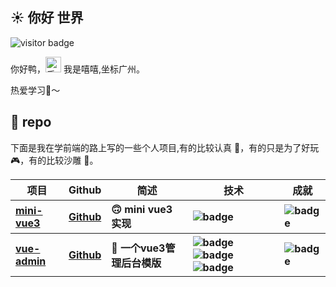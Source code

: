 <h2>☀️ 你好 世界</h2>
<img src="https://visitor-badge.glitch.me/badge?page_id=sudongyuer.sudongyuer" alt="visitor badge" />
<p>你好鸭，<img src="https://media.giphy.com/media/hvRJCLFzcasrR4ia7z/giphy.gif" width="25" alt="手势"> 我是嘻嘻,坐标广州。</p>


<p>热爱学习📖～</p>
<h2>💼 repo</h2>
<p>下面是我在学前端的路上写的一些个人项目,有的比较认真 🧐，有的只是为了好玩 🎮，有的比较沙雕 🤪。</p>
<table>
 <thead align="center">
    <tr>
      <th>项目</th>
      <th>Github</th>
      <th>简述</th>
      <th>技术</th>
      <th>成就</th>
    </tr>
  </thead>
  <tbody align="left">
    <tr>
      <th>
        <a href="https://github.com/coderXixi/mini-vue" target="_blank">
        mini-vue3</a>
      </th>
      <th>
        <a href="https://github.com/coderXixi/mini-vue" target="_blank">Github</a>
      </th>
      <th>🙃 mini vue3 实现</th>
      <th>
        <img src="https://img.shields.io/badge/TypeScript-007ACC?style=flat-square&amp;logo=typescript&amp;logoColor=white" alt="badge">
      </th>
      <th>
        <img src="https://img.shields.io/github/stars/coderXixi/mini-vue?style=flat-square" alt="badge">
      </th>
    </tr>
      <tr>
      <th>
        <a href="https://github.com/coderXixi/vue-admin" target="_blank">
        vue-admin</a>
      </th>
      <th>
        <a href="https://github.com/coderXixi/vue-admin" target="_blank">Github</a>
      </th>
      <th>🐇 一个vue3管理后台模版</th>
      <th>
       <img src="https://img.shields.io/badge/Vue.js-35495E?style=flat-square&amp;logo=vue.js&amp;logoColor=4FC08" alt="badge">
        <img src="https://img.shields.io/badge/Tailwind_CSS-38B2AC?style=flat-square&amp;logo=tailwind-css&amp;logoColor=white" alt="badge">
        <img src="https://img.shields.io/badge/TypeScript-007ACC?style=flat-square&amp;logo=typescript&amp;logoColor=white" alt="badge">
      </th>
      <th>
        <img src="https://img.shields.io/github/stars/coderXixi/vue-admin?style=flat-square" alt="badge">
      </th>
    </tr>
  
  </tbody>

</table>



